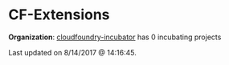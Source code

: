 # CF-Extensions

**Organization**: [cloudfoundry-incubator](https://github.com/cloudfoundry-incubator) has 0 incubating projects

Last updated on 8/14/2017 @ 14:16:45.